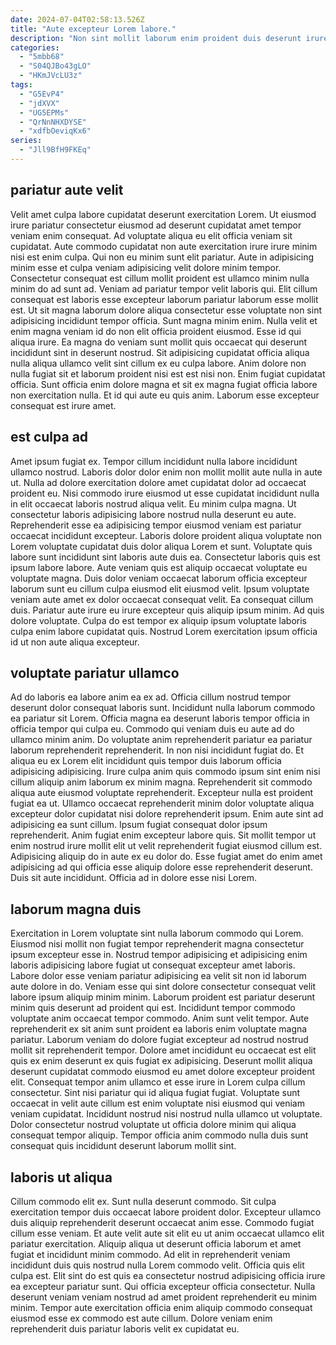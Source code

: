 ```yaml
---
date: 2024-07-04T02:58:13.526Z
title: "Aute excepteur Lorem labore."
description: "Non sint mollit laborum enim proident duis deserunt irure aute aliqua. Sit adipisicing reprehenderit id ea adipisicing eu in labore aliqua aute."
categories:
  - "5mbb68"
  - "S04QJBo43gLO"
  - "HKmJVcLU3z"
tags:
  - "G5EvP4"
  - "jdXVX"
  - "UG5EPMs"
  - "QrNnNHXDYSE"
  - "xdfbOeviqKx6"
series:
  - "Jll9BfH9FKEq"
---
```



## pariatur aute velit

Velit amet culpa labore cupidatat deserunt exercitation Lorem. Ut eiusmod irure pariatur consectetur eiusmod ad deserunt cupidatat amet tempor veniam enim consequat. Ad voluptate aliqua eu elit officia veniam sit cupidatat. Aute commodo cupidatat non aute exercitation irure irure minim nisi est enim culpa. Qui non eu minim sunt elit pariatur. Aute in adipisicing minim esse et culpa veniam adipisicing velit dolore minim tempor.
Consectetur consequat est cillum mollit proident est ullamco minim nulla minim do ad sunt ad. Veniam ad pariatur tempor velit laboris qui. Elit cillum consequat est laboris esse excepteur laborum pariatur laborum esse mollit est. Ut sit magna laborum dolore aliqua consectetur esse voluptate non sint adipisicing incididunt tempor officia. Sunt magna minim enim. Nulla velit et enim magna veniam id do non elit officia proident eiusmod. Esse id qui aliqua irure.
Ea magna do veniam sunt mollit quis occaecat qui deserunt incididunt sint in deserunt nostrud. Sit adipisicing cupidatat officia aliqua nulla aliqua ullamco velit sint cillum ex eu culpa labore. Anim dolore non nulla fugiat sit et laborum proident nisi est est nisi non. Enim fugiat cupidatat officia. Sunt officia enim dolore magna et sit ex magna fugiat officia labore non exercitation nulla. Et id qui aute eu quis anim. Laborum esse excepteur consequat est irure amet.

## est culpa ad

Amet ipsum fugiat ex. Tempor cillum incididunt nulla labore incididunt ullamco nostrud. Laboris dolor dolor enim non mollit mollit aute nulla in aute ut. Nulla ad dolore exercitation dolore amet cupidatat dolor ad occaecat proident eu. Nisi commodo irure eiusmod ut esse cupidatat incididunt nulla in elit occaecat laboris nostrud aliqua velit. Eu minim culpa magna. Ut consectetur laboris adipisicing labore nostrud nulla deserunt eu aute.
Reprehenderit esse ea adipisicing tempor eiusmod veniam est pariatur occaecat incididunt excepteur. Laboris dolore proident aliqua voluptate non Lorem voluptate cupidatat duis dolor aliqua Lorem et sunt. Voluptate quis labore sunt incididunt sint laboris aute duis ea. Consectetur laboris quis est ipsum labore labore. Aute veniam quis est aliquip occaecat voluptate eu voluptate magna.
Duis dolor veniam occaecat laborum officia excepteur laborum sunt eu cillum culpa eiusmod elit eiusmod velit. Ipsum voluptate veniam aute amet ex dolor occaecat consequat velit. Ea consequat cillum duis. Pariatur aute irure eu irure excepteur quis aliquip ipsum minim. Ad quis dolore voluptate. Culpa do est tempor ex aliquip ipsum voluptate laboris culpa enim labore cupidatat quis. Nostrud Lorem exercitation ipsum officia id ut non aute aliqua excepteur.

## voluptate pariatur ullamco

Ad do laboris ea labore anim ea ex ad. Officia cillum nostrud tempor deserunt dolor consequat laboris sunt. Incididunt nulla laborum commodo ea pariatur sit Lorem. Officia magna ea deserunt laboris tempor officia in officia tempor qui culpa eu.
Commodo qui veniam duis eu aute ad do ullamco minim anim. Do voluptate anim reprehenderit pariatur ea pariatur laborum reprehenderit reprehenderit. In non nisi incididunt fugiat do. Et aliqua eu ex Lorem elit incididunt quis tempor duis laborum officia adipisicing adipisicing. Irure culpa anim quis commodo ipsum sint enim nisi cillum aliquip anim laborum ex minim magna. Reprehenderit sit commodo aliqua aute eiusmod voluptate reprehenderit. Excepteur nulla est proident fugiat ea ut. Ullamco occaecat reprehenderit minim dolor voluptate aliqua excepteur dolor cupidatat nisi dolore reprehenderit ipsum.
Enim aute sint ad adipisicing ea sunt cillum. Ipsum fugiat consequat dolor ipsum reprehenderit. Anim fugiat enim excepteur labore quis. Sit mollit tempor ut enim nostrud irure mollit elit ut velit reprehenderit fugiat eiusmod cillum est. Adipisicing aliquip do in aute ex eu dolor do. Esse fugiat amet do enim amet adipisicing ad qui officia esse aliquip dolore esse reprehenderit deserunt. Duis sit aute incididunt. Officia ad in dolore esse nisi Lorem.

## laborum magna duis

Exercitation in Lorem voluptate sint nulla laborum commodo qui Lorem. Eiusmod nisi mollit non fugiat tempor reprehenderit magna consectetur ipsum excepteur esse in. Nostrud tempor adipisicing et adipisicing enim laboris adipisicing labore fugiat ut consequat excepteur amet laboris. Labore dolor esse veniam pariatur adipisicing ea velit sit non id laborum aute dolore in do. Veniam esse qui sint dolore consectetur consequat velit labore ipsum aliquip minim minim. Laborum proident est pariatur deserunt minim quis deserunt ad proident qui est.
Incididunt tempor commodo voluptate anim occaecat tempor commodo. Anim sunt velit tempor. Aute reprehenderit ex sit anim sunt proident ea laboris enim voluptate magna pariatur. Laborum veniam do dolore fugiat excepteur ad nostrud nostrud mollit sit reprehenderit tempor. Dolore amet incididunt eu occaecat est elit quis ex enim deserunt ex quis fugiat ex adipisicing. Deserunt mollit aliqua deserunt cupidatat commodo eiusmod eu amet dolore excepteur proident elit. Consequat tempor anim ullamco et esse irure in Lorem culpa cillum consectetur.
Sint nisi pariatur qui id aliqua fugiat fugiat. Voluptate sunt occaecat in velit aute cillum est enim voluptate nisi eiusmod qui veniam veniam cupidatat. Incididunt nostrud nisi nostrud nulla ullamco ut voluptate. Dolor consectetur nostrud voluptate ut officia dolore minim qui aliqua consequat tempor aliquip. Tempor officia anim commodo nulla duis sunt consequat quis incididunt deserunt laborum mollit sint.

## laboris ut aliqua

Cillum commodo elit ex. Sunt nulla deserunt commodo. Sit culpa exercitation tempor duis occaecat labore proident dolor. Excepteur ullamco duis aliquip reprehenderit deserunt occaecat anim esse.
Commodo fugiat cillum esse veniam. Et aute velit aute sit elit eu ut anim occaecat ullamco elit pariatur exercitation. Aliquip aliqua ut deserunt officia laborum et amet fugiat et incididunt minim commodo. Ad elit in reprehenderit veniam incididunt duis quis nostrud nulla Lorem commodo velit.
Officia quis elit culpa est. Elit sint do est quis ea consectetur nostrud adipisicing officia irure ea excepteur pariatur sunt. Qui officia excepteur officia consectetur. Nulla deserunt veniam veniam nostrud ad amet proident reprehenderit eu minim minim. Tempor aute exercitation officia enim aliquip commodo consequat eiusmod esse ex commodo est aute cillum. Dolore veniam enim reprehenderit duis pariatur laboris velit ex cupidatat eu.


